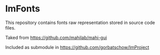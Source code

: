 # ImFonts

This repository contains fonts raw representation stored in source code files.

Taked from https://github.com/mahilab/mahi-gui

Included as submodule in https://github.com/gorbatschow/ImProject



